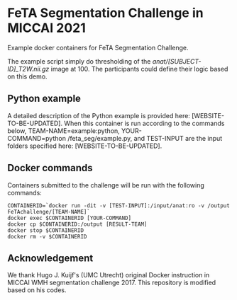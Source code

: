 # FeTA Segmentation Challenge in MICCAI 2021
Example docker containers for FeTA Segmentation Challenge. 

The example script simply do thresholding of the *anat/[SUBJECT-ID]_T2W.nii.gz* image at 100. The participants could define their logic based on this demo.

## Python example
A detailed description of the Python example is provided here: [WEBSITE-TO-BE-UPDATED]. When this container is run according to the commands below, TEAM-NAME=example:python, YOUR-COMMAND=python&nbsp;/feta_seg/example.py, and TEST-INPUT are the input folders specified here: [WEBSITE-TO-BE-UPDATED].


## Docker commands
Containers submitted to the challenge will be run with the following commands:

```
CONTAINERID=`docker run -dit -v [TEST-INPUT]:/input/anat:ro -v /output FeTAchallenge/[TEAM-NAME]`
docker exec $CONTAINERID [YOUR-COMMAND]
docker cp $CONTAINERID:/output [RESULT-TEAM]
docker stop $CONTAINERID
docker rm -v $CONTAINERID
```
## Acknowledgement
We thank Hugo J. Kuijf's (UMC Utrecht) original Docker instruction in MICCAI WMH segmentation challenge 2017.
This repository is modified based on his codes.
